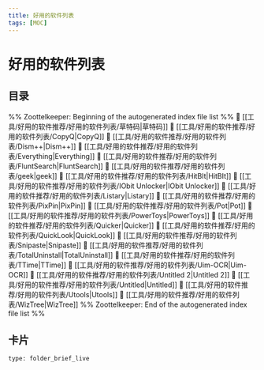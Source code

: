 ```yaml
---
title: 好用的软件列表
tags: [MOC]
---
```

# 好用的软件列表

## 目录



%% Zoottelkeeper: Beginning of the autogenerated index file list  %%
📄 [[工具/好用的软件推荐/好用的软件列表/草特码|草特码]]
📄 [[工具/好用的软件推荐/好用的软件列表/CopyQ|CopyQ]]
📄 [[工具/好用的软件推荐/好用的软件列表/Dism++|Dism++]]
📄 [[工具/好用的软件推荐/好用的软件列表/Everything|Everything]]
📄 [[工具/好用的软件推荐/好用的软件列表/FluntSearch|FluntSearch]]
📄 [[工具/好用的软件推荐/好用的软件列表/geek|geek]]
📄 [[工具/好用的软件推荐/好用的软件列表/HitBIt|HitBIt]]
📄 [[工具/好用的软件推荐/好用的软件列表/IObit Unlocker|IObit Unlocker]]
📄 [[工具/好用的软件推荐/好用的软件列表/Listary|Listary]]
📄 [[工具/好用的软件推荐/好用的软件列表/PixPin|PixPin]]
📄 [[工具/好用的软件推荐/好用的软件列表/Pot|Pot]]
📄 [[工具/好用的软件推荐/好用的软件列表/PowerToys|PowerToys]]
📄 [[工具/好用的软件推荐/好用的软件列表/Quicker|Quicker]]
📄 [[工具/好用的软件推荐/好用的软件列表/QuickLook|QuickLook]]
📄 [[工具/好用的软件推荐/好用的软件列表/Snipaste|Snipaste]]
📄 [[工具/好用的软件推荐/好用的软件列表/TotalUninstall|TotalUninstall]]
📄 [[工具/好用的软件推荐/好用的软件列表/TTime|TTime]]
📄 [[工具/好用的软件推荐/好用的软件列表/Uim-OCR|Uim-OCR]]
📄 [[工具/好用的软件推荐/好用的软件列表/Untitled 2|Untitled 2]]
📄 [[工具/好用的软件推荐/好用的软件列表/Untitled|Untitled]]
📄 [[工具/好用的软件推荐/好用的软件列表/Utools|Utools]]
📄 [[工具/好用的软件推荐/好用的软件列表/WizTree|WizTree]]
%% Zoottelkeeper: End of the autogenerated index file list  %%












## 卡片

```ccard
type: folder_brief_live
```



















